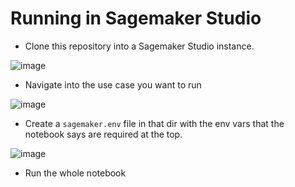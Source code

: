 
# Running in Sagemaker Studio

- Clone this repository into a Sagemaker Studio instance.

![image](https://github.com/naddeoa/whylogs-sagemaker-examples/assets/1233709/2e22ef1b-a029-4369-b69c-e2535ee9f337)

- Navigate into the use case you want to run

![image](https://github.com/naddeoa/whylogs-sagemaker-examples/assets/1233709/3a3400f6-d42f-4916-8f71-179021da7237)

- Create a `sagemaker.env` file in that dir with the env vars that the notebook says are required at the top.

![image](https://github.com/naddeoa/whylogs-sagemaker-examples/assets/1233709/23078513-30a9-4df4-a243-5f22abe2fd59)


- Run the whole notebook
